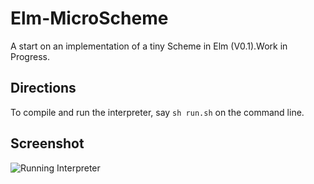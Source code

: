# Elm-MicroScheme

A start on an implementation of a tiny Scheme in Elm (V0.1).Work in Progress.

## Directions

To compile and run the interpreter, say `sh run.sh` on the command line.



## Screenshot

![Running Interpreter](https://imagedelivery.net/9U-0Y4sEzXlO6BXzTnQnYQ/cb29900a-fd51-4118-c7ca-0ba54f83d400/public)